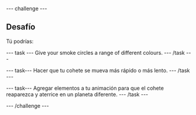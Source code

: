 --- challenge ---

## Desafío

Tú podrías:

--- task --- Give your smoke circles a range of different colours. --- /task ---

--- task--- Hacer que tu cohete se mueva más rápido o más lento. --- /task ---

--- task--- Agregar elementos a tu animación para que el cohete reaparezca y aterrice en un planeta diferente. --- /task ---


--- /challenge ---